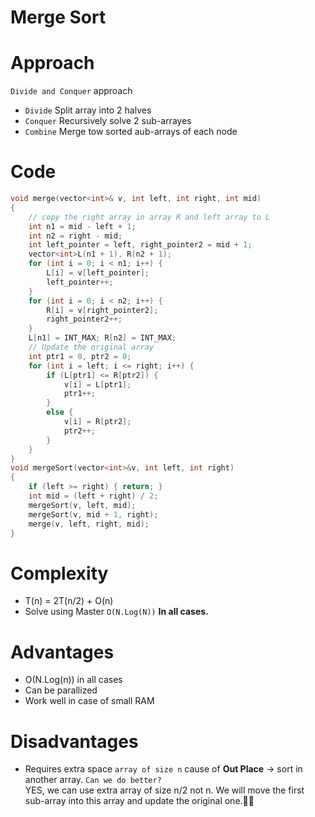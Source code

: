 # Merge Sort

# Approach 
`Divide and Conquer` approach 
- `Divide` Split array into 2 halves
- `Conquer` Recursively solve 2 sub-arrayes
- `Combine` Merge tow sorted aub-arrays of each node

# Code
```cpp
void merge(vector<int>& v, int left, int right, int mid)
{
    // copy the right array in array R and left array to L
    int n1 = mid - left + 1;
    int n2 = right - mid;
    int left_pointer = left, right_pointer2 = mid + 1;
    vector<int>L(n1 + 1), R(n2 + 1);
    for (int i = 0; i < n1; i++) {
        L[i] = v[left_pointer];
        left_pointer++;
    }
    for (int i = 0; i < n2; i++) {
        R[i] = v[right_pointer2];
        right_pointer2++;
    }
    L[n1] = INT_MAX; R[n2] = INT_MAX;
    // Update the original array
    int ptr1 = 0, ptr2 = 0;
    for (int i = left; i <= right; i++) {
        if (L[ptr1] <= R[ptr2]) {
            v[i] = L[ptr1];
            ptr1++;
        }
        else {
            v[i] = R[ptr2];
            ptr2++;
        }
    }
}
void mergeSort(vector<int>&v, int left, int right)
{
    if (left >= right) { return; }
    int mid = (left + right) / 2;
    mergeSort(v, left, mid);
    mergeSort(v, mid + 1, right);
    merge(v, left, right, mid);
}
```
# Complexity 

- T(n) = 2T(n/2) + O(n)
- Solve using Master `O(N.Log(N))` **In all cases.**

# Advantages 
- O(N.Log(n)) in all cases
- Can be parallized
- Work well in case of small RAM
# Disadvantages
- Requires extra space `array of size n` cause of **Out Place** -> sort in another array. `Can we do better?` <br>
  YES, we can use extra array of size n/2 not n. We will move the first sub-array into this array and update the original one.🤝🏻

  
